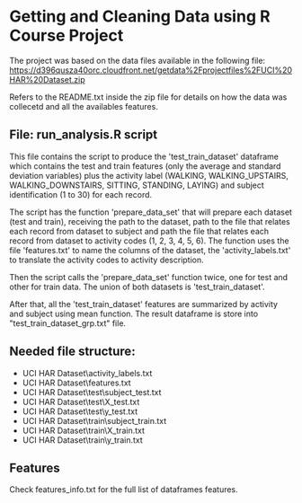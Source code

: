 # Getting and Cleaning Data using R Course Project

The project was based on the data files available in the following file:
https://d396qusza40orc.cloudfront.net/getdata%2Fprojectfiles%2FUCI%20HAR%20Dataset.zip

Refers to the README.txt inside the zip file for details on how the data was collecetd and all the availables features.

## File: run_analysis.R script

This file contains the script to produce the 'test_train_dataset' dataframe which contains the test and train features (only the average and standard deviation variables) plus the activity label (WALKING, WALKING_UPSTAIRS, WALKING_DOWNSTAIRS, SITTING, STANDING, LAYING) and subject identification (1 to 30) for each record.

The script has the function 'prepare_data_set' that will prepare each dataset (test and train), receiving the path to the dataset, path to the file that relates each record from dataset to subject and path the file that relates each record from dataset to activity codes (1, 2, 3, 4, 5, 6). The function uses the file 'features.txt' to name the columns of the dataset, the 'activity_labels.txt' to translate the activity codes to activity description.

Then the script calls the 'prepare_data_set' function twice, one for test and other for train data. The union of both datasets is 'test_train_dataset'.

After that, all the 'test_train_dataset' features are summarized by activity and subject using mean function. The result dataframe is store into "test_train_dataset_grp.txt" file.

## Needed file structure:
- UCI HAR Dataset\\activity_labels.txt
- UCI HAR Dataset\\features.txt
- UCI HAR Dataset\\test\\subject_test.txt
- UCI HAR Dataset\\test\\X_test.txt
- UCI HAR Dataset\\test\\y_test.txt
- UCI HAR Dataset\\train\\subject_train.txt
- UCI HAR Dataset\\train\\X_train.txt
- UCI HAR Dataset\\train\\y_train.txt

## Features
Check features_info.txt for the full list of dataframes features.

